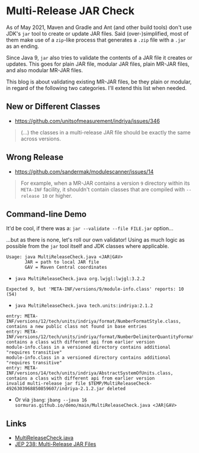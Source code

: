 # Multi-Release JAR Check

As of May 2021, Maven and Gradle and Ant (and other build tools) don't use JDK's `jar` tool to create or update JAR files.
Said (over-)simplified, most of them make use of a `zip`-like process that generates a `.zip` file with a `.jar` as an ending.

Since Java 9, `jar` also tries to validate the contents of a JAR file it creates or updates.
This goes for plain JAR file, modular JAR files, plain MR-JAR files, and also modular MR-JAR files.

This blog is about validating existing MR-JAR files, be they plain or modular, in regard of the following two categories.
I'll extend this list when needed.

## New or Different Classes

- <https://github.com/unitsofmeasurement/indriya/issues/346>

> (...) the classes in a multi-release JAR file should be exactly the same across versions.

## Wrong Release

- <https://github.com/sandermak/modulescanner/issues/14>

> For example, when a MR-JAR contains a version `9` directory within its `META-INF` facility,
> it shouldn't contain classes that are compiled with `--release 10` or higher.

## Command-line Demo

It'd be cool, if there was a: `jar --validate --file FILE.jar` option...

...but as there is none, let's roll our own validator!
Using as much logic as possible from the `jar` tool itself and JDK classes where applicable.

```
Usage: java MultiReleaseCheck.java <JAR|GAV>
       JAR = path to local JAR file
       GAV = Maven Central coordinates
```

- `java MultiReleaseCheck.java org.lwjgl:lwjgl:3.2.2`

```text
Expected 9, but 'META-INF/versions/9/module-info.class' reports: 10 (54)
```

- `java MultiReleaseCheck.java tech.units:indriya:2.1.2`

```text
entry: META-INF/versions/12/tech/units/indriya/format/NumberFormatStyle.class, contains a new public class not found in base entries
entry: META-INF/versions/12/tech/units/indriya/format/NumberDelimiterQuantityFormat.class, contains a class with different api from earlier version
module-info.class in a versioned directory contains additional "requires transitive"
module-info.class in a versioned directory contains additional "requires transitive"
entry: META-INF/versions/14/tech/units/indriya/AbstractSystemOfUnits.class, contains a class with different api from earlier version
invalid multi-release jar file $TEMP/MultiReleaseCheck-4926303968850859607/indriya-2.1.2.jar deleted
```

- Or via `jbang`: `jbang --java 16 sormuras.github.io/demo/main/MultiReleaseCheck.java <JAR|GAV>`

## Links

- [MultiReleaseCheck.java](../demo/main/MultiReleaseCheck.java)
- [JEP 238: Multi-Release JAR Files](https://openjdk.java.net/jeps/238)
